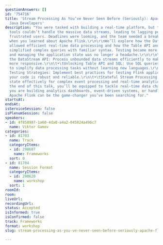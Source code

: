 ```yaml
---
questionAnswers: []
id: '754716'
title: 'Stream Processing As You’ve Never Seen Before (Seriously): Apache Flink for
  Java Developers'
description: "You were tasked with building a real-time platform, but traditional
  tools couldn’t handle the massive data streams, leading to lagging performance and
  frustrated users. Deadlines were looming, and the team needed a breakthrough.\r\n\r\nAnd
  when you learned about Apache Flink.\r\n\r\nWe’ll explore how the DataStream API
  allowed efficient real-time data processing and how the Table API and SQL features
  simplified complex queries with familiar syntax. Testing became more straightforward,
  and managing the application state was no longer a headache.\r\n\r\nYou’ll learn:\r\n\r\n\t•\tHarnessing
  the DataStream API: Process unbounded data streams efficiently to make your applications
  more responsive.\r\n\t•\tUnlocking Table API and SQL: Use SQL queries within Flink
  to simplify data processing tasks without learning new languages.\r\n\t•\tEffective
  Testing Strategies: Implement best practices for testing Flink applications to ensure
  your code is robust and reliable.\r\n\t•\tStateful Stream Processing: Manage application
  state effectively for complex event processing and real-time analytics.\r\n\r\nBy
  the end of this talk, you’ll be equipped to tackle real-time data challenges. Whether
  you are building analytics dashboards, event-driven systems, or handling data streams,
  Apache Flink can be the game-changer you’ve been searching for."
startsAt:
endsAt:
isServiceSession: false
isPlenumSession: false
speakers:
- id: 4f858987-1a60-4da8-a4a2-045824a496c7
  name: Viktor Gamov
categories:
- id: 81703
  name: Track
  categoryItems:
  - id: 290607
    name: Frameworks
  sort: 0
- id: 81704
  name: Session Format
  categoryItems:
  - id: 290620
    name: workshop
  sort: 1
roomId:
room:
liveUrl:
recordingUrl:
status: Accepted
isInformed: true
isConfirmed: false
track: Frameworks
format: workshop
slug: stream-processing-as-you-ve-never-seen-before-seriously-apache-flink-for-java-developers

---
```

